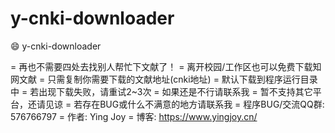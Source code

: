 # y-cnki-downloader
:smile: y-cnki-downloader

= 再也不需要四处去找别人帮忙下文献了！
= 离开校园/工作区也可以免费下载知网文献
= 只需复制你需要下载的文献地址(cnki地址)
= 默认下载到程序运行目录中
= 若出现下载失败，请重试2~3次
= 如果还是不行请联系我
= 暂不支持其它平台，还请见谅
= 若存在BUG或什么不满意的地方请联系我
= 程序BUG/交流QQ群: 576766797
= 作者: Ying Joy
= 博客: https://www.yingjoy.cn/
